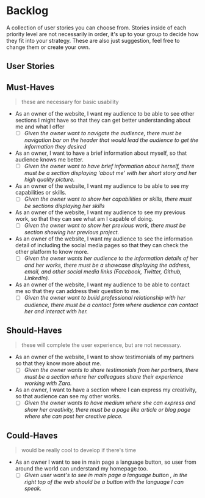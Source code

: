 # Backlog

A collection of user stories you can choose from. Stories inside of each priority level are not necessarily in order, it's up to your group to decide how they fit into your strategy. These are also just suggestion, feel free to change them or create your own. 

## User Stories

## Must-Haves

> these are necessary for basic usability

- As an owner of the website, I want my audience to be able to see other sections I might have so that they can get better understanding about me and what I offer
  - [ ] _Given the owner want to navigate the audience, there must be navigation bar on the header that would lead the audience to get the information they desired_

- As an owner, I want to have a brief information about myself, so that audience knows me better.
  - [ ] _Given the owner want to have brief information about herself, there must be a section displaying ‘about me’ with her short story and her high quality picture._

- As an owner of the website, I want my audience to be able to see my capabilities or skills.
  - [ ] _Given the owner want to show her capabilities or skills, there must be sections displaying her skills_

- As an owner of the website, I want my audience to see my previous work, so that they can see what am I capable of doing.
  - [ ] _Given the owner want to show her previous work, there must be section showing her previous project._

- As an owner of the website,  I want my audience to see the information detail of including the social media pages so that they can check the other platform to know more.
  - [ ] _Given the owner wants her audience to the information details of her and her works, there must be a showcase displaying the address, email, and other social media links (Facebook, Twitter, Github, LinkedIn)._

- As an owner of the website, I want my audience to be able to contact me so that they can address their question to me.
  - [ ] _Given the owner want to build professional relationship with her audience, there must be a contact form where audience can contact her and interact with her._

## Should-Haves

> these will complete the user experience, but are not necessary.

- As an owner of the website, I want to show testimonials of my partners so that they know more about me. 
  - [ ] _Given the owner wants to share testimonials from her partners, there must be a section where her colleagues share their experience working with Zara._

- As an owner, I want to have a section where I can express my creativity, so that audience can see my other works.
  - [ ] _Given the owner wants to have medium where she can express and show her creativity, there must be a page like article or blog page where she can post her creative piece._

## Could-Haves

> would be really cool to develop if there's time
- As an owner I want to see in main page a language button, so user from around the world can understand my homepage too.
  - [ ] _Given user want's to see in main page a language button , in the right top of the web should be a button with the language I can speak._